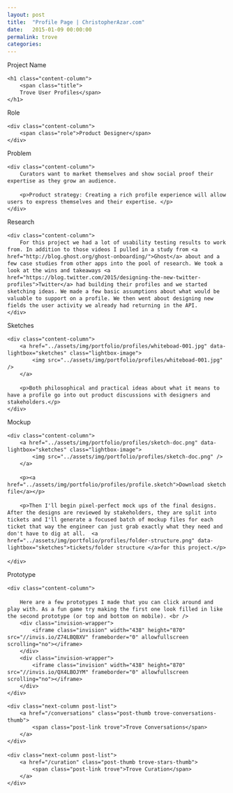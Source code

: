 ```yaml
---
layout: post
title:  "Profile Page | ChristopherAzar.com"
date:   2015-01-09 00:00:00
permalink: trove
categories:
---
```


<!-- Begin Hero Row -->
<div class="row hero trove-profile-hero"></div>

<!-- Begin Title Row -->
<div class="row title">
    <div class="label-column">
        <div>Project Name</div>
    </div>

    <h1 class="content-column">
        <span class="title">
		Trove User Profiles</span>
    </h1>
</div>
<!-- Begin Role Row -->
<div class="row role">
    <div class="label-column">
        <div>Role</div>
    </div>

    <div class="content-column">
        <span class="role">Product Designer</span>
    </div>
</div>

<!-- Begin Problem Row -->
<div class="row problem">
    <div class="label-column">
        Problem
    </div>

    <div class="content-column">
        Curators want to market themselves and show social proof their expertise as they grow an audience.

        <p>Product strategy: Creating a rich profile experience will allow users to express themselves and their expertise. </p>
    </div>
</div>

<!-- Begin Research Row -->
<div class="row research">
    <div class="label-column">
        Research
    </div>

    <div class="content-column">
        For this project we had a lot of usability testing results to work from. In addition to those videos I pulled in a study from <a href="http://blog.ghost.org/ghost-onboarding/">Ghost</a> about and a few case studies from other apps into the pool of research. We took a look at the wins and takeaways <a href="https://blog.twitter.com/2015/designing-the-new-twitter-profiles">Twitter</a> had building their profiles and we started sketching ideas. We made a few basic assumptions about what would be valuable to support on a profile. We then went about designing new fields the user activity we already had returning in the API.
    </div>
</div>

<!-- Begin Sketches Row -->
<div class="row sketches">
    <div class="label-column">
        Sketches
    </div>

    <div class="content-column">
        <a href="../assets/img/portfolio/profiles/whiteboad-001.jpg" data-lightbox="sketches" class="lightbox-image">
            <img src="../assets/img/portfolio/profiles/whiteboad-001.jpg" />
        </a>

        <p>Both philosophical and practical ideas about what it means to have a profile go into out product discussions with designers and stakeholders.</p>
    </div>
</div>


<!-- Begin Mockup Row -->
<div class="row mockup">
    <div class="label-column">
        Mockup
    </div>

    <div class="content-column">
        <a href="../assets/img/portfolio/profiles/sketch-doc.png" data-lightbox="sketches" class="lightbox-image">
            <img src="../assets/img/portfolio/profiles/sketch-doc.png" />
        </a>

        <p><a href="../assets/img/portfolio/profiles/profile.sketch">Download sketch file</a></p>

        <p>Then I'll begin pixel-perfect mock ups of the final designs. After the designs are reviewed by stakeholders, they are split into tickets and I'll generate a focused batch of mockup files for each ticket that way the engineer can just grab exactly what they need and don't have to dig at all.  <a href="../assets/img/portfolio/profiles/folder-structure.png" data-lightbox="sketches">tickets/folder structure </a>for this project.</p>

    </div>
</div>

<!-- Begin Prototype Row -->
<div class="row prototype">
    <div class="label-column">
        Prototype
    </div>

    <div class="content-column">

        Here are a few prototypes I made that you can click around and play with. As a fun game try making the first one look filled in like the second prototype (or top and bottom on mobile). <br />
        <div class="invision-wrapper">
            <iframe class="invision" width="438" height="870" src="//invis.io/Z74LBQBXV" frameborder="0" allowfullscreen scrolling="no"></iframe>
        </div>
        <div class="invision-wrapper">
            <iframe class="invision" width="438" height="870" src="//invis.io/QX4LBOJYM" frameborder="0" allowfullscreen scrolling="no"></iframe>
        </div>
    </div>
</div>

<!-- Begin Live Row -->
<!-- <div class="row live">
    <div class="label-column">
        Live
    </div>

    <div class="content-column">

        In the engineering scope process, the uploading of cover photos for each profile was cut. But here is a few screenshots of what made it to production.

       <div class="thumb-row">
            <p>
                <a href="../assets/img/portfolio/profiles/vijay-picks.png" data-lightbox="sketches" class="lightbox-image mockup-thumb shadow">
                    <img src="../assets/img/portfolio/profiles/vijay-picks-sm.png"  />
                </a>
                <a href="../assets/img/portfolio/profiles/vijay-troves.png" data-lightbox="sketches" class="lightbox-image mockup-thumb shadow">
                    <img src="../assets/img/portfolio/profiles/vijay-troves-sm.png"  />
                </a>
            </p>

            <p><a href="https://trove.com/92ebd230-e3d6-11e0-939e-12313d08ec5d/activity?" target="_blank">Visit Vijay's Profile</a></p>

       </div>
 <div class="thumb-row">
        <p>
            <a href="../assets/img/portfolio/profiles/azar-picks.png" data-lightbox="sketches" class="lightbox-image mockup-thumb ">
                <img src="../assets/img/portfolio/profiles/azar-picks-sm.png" />
            </a>
            <a href="../assets/img/portfolio/profiles/azar-edit.png" data-lightbox="sketches" class="lightbox-image mockup-thumb shadow">
                <img src="../assets/img/portfolio/profiles/azar-edit-sm.png" />
            </a>
        </p>
        <p><a href="https://trove.com/92ebd230-e3d6-11e0-939e-12313d08ec5d/activity?" target="_blank">Visit Chris's Profile</a></p>
    </div>


    </div>
</div> -->

<!-- Begin Live Row -->
<!-- <div class="row live">
    <div class="label-column">
        Bonus
    </div>

    <div class="content-column">

        Here's a bonus. It's a settings page I made to go with the new profile page. It was eventually scrapped based on the decision to use engineering resourses where there's more traffic. But this design solved a few problems we have on the current settings pages dealing with different input types that require different saving paradigms.

        <p>It's a clickable prototype too, so feel free to play around and check out the different input types and save structure. </p>

        <div class="invision-wrapper">
            <iframe class="invision" width="438" height="870" src="//invis.io/A33BPR568" frameborder="0" allowfullscreen scrolling="no"></iframe>
        </div>

    </div>
</div> -->


<!-- Begin Next Row -->
<div class="row next">



    <div class="next-column post-list">
        <a href="/conversations" class="post-thumb trove-conversations-thumb">
            <span class="post-link trove">Trove Conversations</span>
        </a>
    </div>

    <div class="next-column post-list">
        <a href="/curation" class="post-thumb trove-stars-thumb">
            <span class="post-link trove">Trove Curation</span>
        </a>
    </div>
</div>
